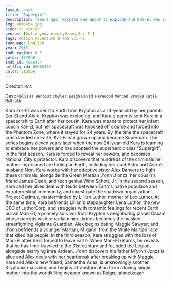 ```yaml
---
layout: post
title: "Supergirl"
description: "Years ago, Krypton was about to explode and Kal-El was sent to Earth to escape that fate. However, his older cousin, Kara, was also intended to accompany the infant as his protector. Unfortunately, Kara was accidentally diverted into the timeless Phantom Zone for years before finally arriving on Earth decades later and found by her cousin who had grown into Superman. Years later, Kara Danvers is a young professional adrift in a thankless job until a fateful crisis ignites a sense of purpose using Krypton.."
img: 4016454.jpg
kind: tv series
genres: [Action,Adventure,Drama,Sci-Fi]
tags: Action Adventure Drama Sci-Fi 
language: English
year: 2015
imdb_rating: 6.3
votes: 107846
imdb_id: 4016454
netflix_id: 80065386
color: 513b56
---
```

Director: `N/A`  

Cast: `Melissa Benoist` `Chyler Leigh` `David Harewood` `Mehcad Brooks` `Katie McGrath` 

Kara Zor-El was sent to Earth from Krypton as a 13-year-old by her parents Zor-El and Alura. Krypton was exploding, and Kara's parents sent Kara in a spacecraft to Earth after her cousin. Kara was meant to protect her infant cousin Kal-El, but her spacecraft was knocked off course and forced into the Phantom Zone, where it stayed for 24 years. By the time the spacecraft crash landed on Earth, Kal-El had grown up and become Superman. The series begins eleven years later when the now 24-year-old Kara is learning to embrace her powers and has adopted the superheroic alias "Supergirl". In the first season, Kara is forced to reveal her powers, and becomes National City's protector. Kara discovers that hundreds of the criminals her mother imprisoned are hiding on Earth, including her aunt Astra and Astra's husband Non. Kara works with her adoptive sister Alex Danvers to fight these criminals, alongside the Green Martian J'onn J'onzz, her cousin's friend James Olsen, and tech genius Winn Schott, Jr. In the second season, Kara and her allies deal with feuds between Earth's native populace and extraterrestrial community, and investigate the shadowy organization Project Cadmus, masterminded by Lillian Luthor, mother of Lex Luthor. At the same time, Kara befriends Lillian's stepdaughter Lena Luthor, the new CEO of LuthorCorp, and struggles with romantic feelings for recent Earth arrival Mon-El, a princely survivor from Krypton's neighboring planet Daxam whose parents wish to reclaim him. James becomes the masked streetfighting vigilante Guardian; Alex begins dating Maggie Sawyer; and J'onn befriends a younger Martian, M'gann, from the White Martian race that killed his people. In the third season, Kara struggles with the loss of Mon-El after he is forced to leave Earth. When Mon-El returns, he reveals that he has time-traveled to the 31st century and founded the Legion, alongside marrying Imra Ardeen. J'onn discovers his father M'yrnn Jonzz is alive and Alex deals with her heartbreak after breaking up with Maggie. Kara and Alex's new friend, Samantha Arias, is unknowingly another Kryptonian survivor, and begins a transformation from a loving single mother into the worldkilling weapon known as Reign.::ahmetkozan